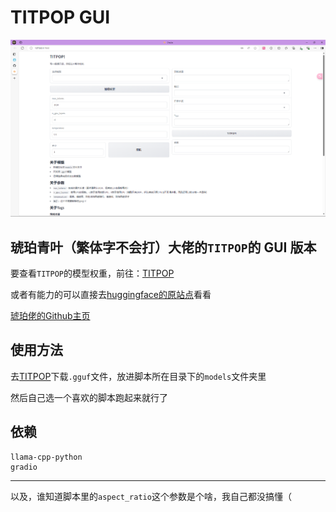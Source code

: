 # TITPOP GUI

![img.png](img.png)

## 琥珀青叶（繁体字不会打）大佬的`TITPOP`的 GUI 版本

要查看`TITPOP`的模型权重，前往：[TITPOP](https://hf-mirror.com/KBlueLeaf/TITPOP-200M-dev)

或者有能力的可以直接去[huggingface的原站点](https://huggingface.co/KBlueLeaf/TITPOP-200M-dev)看看

[琥珀佬的Github主页](https://github.com/KohakuBlueleaf)

## 使用方法

去[TITPOP](https://hf-mirror.com/KBlueLeaf/TITPOP-200M-dev)下载`.gguf`文件，放进脚本所在目录下的`models`文件夹里

然后自己选一个喜欢的脚本跑起来就行了

## 依赖

```
llama-cpp-python
gradio
```

---

以及，谁知道脚本里的`aspect_ratio`这个参数是个啥，我自己都没搞懂（